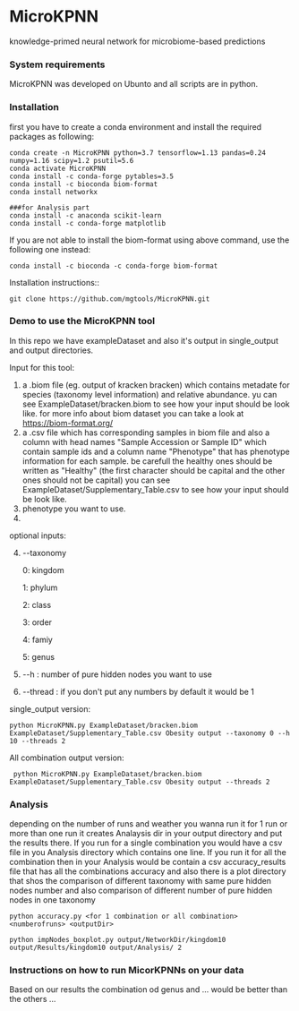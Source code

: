 # MicroKPNN
 knowledge-primed neural network for microbiome-based predictions
 
 ### System requirements
 MicroKPNN was developed on Ubunto and all scripts are in python. 
 
 ### Installation
 
 first you have to create a conda environment and install the required packages as following:

 ```
 conda create -n MicroKPNN python=3.7 tensorflow=1.13 pandas=0.24 numpy=1.16 scipy=1.2 psutil=5.6
 conda activate MicroKPNN	
 conda install -c conda-forge pytables=3.5
 conda install -c bioconda biom-format 
 conda install networkx
 
 ###for Analysis part
 conda install -c anaconda scikit-learn
 conda install -c conda-forge matplotlib
 ```
 If you are not able to install the biom-format using above command, use the following one instead:
 ```
 conda install -c bioconda -c conda-forge biom-format
 ```
 
 Installation instructions::
 
 ```
 git clone https://github.com/mgtools/MicroKPNN.git
 ```
 ### Demo to use the MicroKPNN tool
 In this repo we have exampleDataset and also it's output in single_output and output directories.
 
 Input for this tool:
 1. a .biom file (eg. output of kracken bracken) which contains metadate for species (taxonomy level information) and relative abundance. yu can see ExampleDataset/bracken.biom to see how your input should be look like. for more info about biom dataset you can take a look at https://biom-format.org/
 2. a .csv file which has corresponding samples in biom file and also a column with head names "Sample Accession or Sample ID" which contain sample ids and a column name "Phenotype" that has phenotype information for each sample. be carefull the healthy ones should be written as "Healthy" (the first character should be capital and the other ones should not be capital) you can see ExampleDataset/Supplementary_Table.csv to see how your input should be look like.
 3. phenotype you want to use. 
 4. 
 optional inputs:
 
 4. --taxonomy <number>
 
     0: kingdom
     
     1: phylum
     
     2: class
     
     3: order
     
     4: famiy
     
     5: genus
 
 5. --h <number>: number of pure hidden nodes you want to use 
 
 6. --thread <number>: if you don't put any numbers by default it would be 1

 
 single_output version:
 
 
 ```
 python MicroKPNN.py ExampleDataset/bracken.biom ExampleDataset/Supplementary_Table.csv Obesity output --taxonomy 0 --h 10 --threads 2

 ```
 
 All combination output version:
 
 ```
  python MicroKPNN.py ExampleDataset/bracken.biom ExampleDataset/Supplementary_Table.csv Obesity output --threads 2
 ```

 ### Analysis
 depending on the number of runs and weather you wanna run it for 1 run or more than one run 
 it creates Analaysis dir in your output directory and put the results there. If you run for a single combination you would have a csv file in you Analysis directory which contains one line.
 If you run it for all the combination then in your Analysis would be contain a csv accuracy_results file that has all the combinations accuracy and also there is a plot directory that shos the comparison of different taxonomy with same pure hidden nodes number and also comparison of different number of pure hidden nodes in one taxonomy    
 ```
 python accuracy.py <for 1 combination or all combination> <numberofruns> <outputDir>
 ```
 
 ```
 python impNodes_boxplot.py output/NetworkDir/kingdom10 output/Results/kingdom10 output/Analysis/ 2
 ```
 ### Instructions on how to run MicorKPNNs on your data
Based on our results the combination od genus and ... would be better than the others ...
